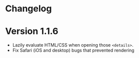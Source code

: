 # Changelog

# Version 1.1.6

* Lazily evaluate HTML/CSS when opening those `<details>`.
* Fix Safari (iOS and desktop) bugs that prevented rendering
